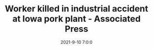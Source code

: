 ---
"title": "Worker killed in industrial accident at Iowa pork plant - Associated Press"
"date": "2021-9-10 7:0:0"
"feed_name": "GOOGLENEWSINDUSTRIAL"
"feed_website": "https://news.google.com/search?q=industrial%2Bincident&hl=en-US&gl=US&ceid=US:en"
"feed_rss": "https://news.google.com/rss/search?q=industrial%2Bincident&hl=en-US&gl=US&ceid=US:en"
"link": "https://apnews.com/article/business-iowa-accidents-industrial-accidents-fort-dodge-f753886df294e0fed6a05549c8bda48b"
"file": "_posts/2021-1-1-005453974065dfe3f25a56cdbeed9e64776bccc8.md"
"accident": "1"
"drilling": "1"
"dead": "1"
"injured": "0"
"where": "industrial site"
---